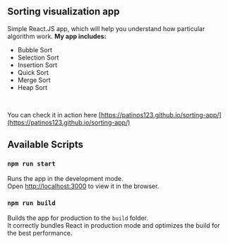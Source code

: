 ## Sorting visualization app

Simple React.JS app, which will help you understand how particular algorithm work.
<b>My app includes:</b>

- Bubble Sort
- Selection Sort
- Insertion Sort
- Quick Sort
- Merge Sort
- Heap Sort

<br>

You can check it in action here [https://patinos123.github.io/sorting-app/](https://patinos123.github.io/sorting-app/)

## Available Scripts

### `npm run start`

Runs the app in the development mode.<br>
Open [http://localhost:3000](http://localhost:3000) to view it in the browser.

### `npm run build`

Builds the app for production to the `build` folder.<br>
It correctly bundles React in production mode and optimizes the build for the best performance.
